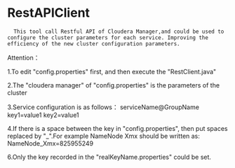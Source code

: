 RestAPIClient
=============

      This tool call Restful API of Cloudera Manager,and could be used to configure the cluster parameters for each service. Improving the efficiency of the new cluster configuration parameters.



Attention：

1.To edit "config.properties" first, and then execute the "RestClient.java"

2.The "cloudera manager" of "config.properties" is the parameters of the cluster

3.Service configuration is as follows：
serviceName@GroupName
key1=value1
key2=value1

4.If there is a space between the key in "config.properties", then put spaces replaced by "_".For example NameNode Xmx should be written as:
NameNode_Xmx=825955249

6.Only the key recorded in the "realKeyName.properties" could be set.


